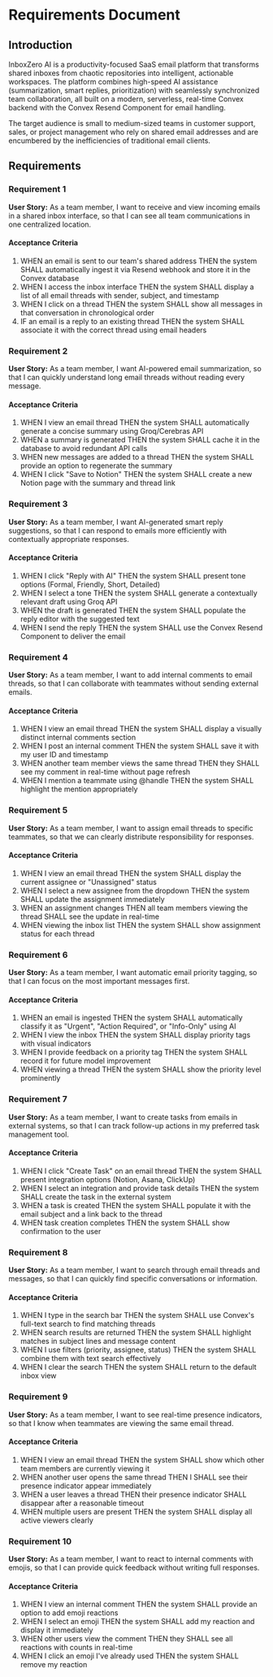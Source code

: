 # Requirements Document

## Introduction

InboxZero AI is a productivity-focused SaaS email platform that transforms shared inboxes from chaotic repositories into intelligent, actionable workspaces. The platform combines high-speed AI assistance (summarization, smart replies, prioritization) with seamlessly synchronized team collaboration, all built on a modern, serverless, real-time Convex backend with the Convex Resend Component for email handling.

The target audience is small to medium-sized teams in customer support, sales, or project management who rely on shared email addresses and are encumbered by the inefficiencies of traditional email clients.

## Requirements

### Requirement 1

**User Story:** As a team member, I want to receive and view incoming emails in a shared inbox interface, so that I can see all team communications in one centralized location.

#### Acceptance Criteria

1. WHEN an email is sent to our team's shared address THEN the system SHALL automatically ingest it via Resend webhook and store it in the Convex database
2. WHEN I access the inbox interface THEN the system SHALL display a list of all email threads with sender, subject, and timestamp
3. WHEN I click on a thread THEN the system SHALL show all messages in that conversation in chronological order
4. IF an email is a reply to an existing thread THEN the system SHALL associate it with the correct thread using email headers

### Requirement 2

**User Story:** As a team member, I want AI-powered email summarization, so that I can quickly understand long email threads without reading every message.

#### Acceptance Criteria

1. WHEN I view an email thread THEN the system SHALL automatically generate a concise summary using Groq/Cerebras API
2. WHEN a summary is generated THEN the system SHALL cache it in the database to avoid redundant API calls
3. WHEN new messages are added to a thread THEN the system SHALL provide an option to regenerate the summary
4. WHEN I click "Save to Notion" THEN the system SHALL create a new Notion page with the summary and thread link

### Requirement 3

**User Story:** As a team member, I want AI-generated smart reply suggestions, so that I can respond to emails more efficiently with contextually appropriate responses.

#### Acceptance Criteria

1. WHEN I click "Reply with AI" THEN the system SHALL present tone options (Formal, Friendly, Short, Detailed)
2. WHEN I select a tone THEN the system SHALL generate a contextually relevant draft using Groq API
3. WHEN the draft is generated THEN the system SHALL populate the reply editor with the suggested text
4. WHEN I send the reply THEN the system SHALL use the Convex Resend Component to deliver the email

### Requirement 4

**User Story:** As a team member, I want to add internal comments to email threads, so that I can collaborate with teammates without sending external emails.

#### Acceptance Criteria

1. WHEN I view an email thread THEN the system SHALL display a visually distinct internal comments section
2. WHEN I post an internal comment THEN the system SHALL save it with my user ID and timestamp
3. WHEN another team member views the same thread THEN they SHALL see my comment in real-time without page refresh
4. WHEN I mention a teammate using @handle THEN the system SHALL highlight the mention appropriately

### Requirement 5

**User Story:** As a team member, I want to assign email threads to specific teammates, so that we can clearly distribute responsibility for responses.

#### Acceptance Criteria

1. WHEN I view an email thread THEN the system SHALL display the current assignee or "Unassigned" status
2. WHEN I select a new assignee from the dropdown THEN the system SHALL update the assignment immediately
3. WHEN an assignment changes THEN all team members viewing the thread SHALL see the update in real-time
4. WHEN viewing the inbox list THEN the system SHALL show assignment status for each thread

### Requirement 6

**User Story:** As a team member, I want automatic email priority tagging, so that I can focus on the most important messages first.

#### Acceptance Criteria

1. WHEN an email is ingested THEN the system SHALL automatically classify it as "Urgent", "Action Required", or "Info-Only" using AI
2. WHEN I view the inbox THEN the system SHALL display priority tags with visual indicators
3. WHEN I provide feedback on a priority tag THEN the system SHALL record it for future model improvement
4. WHEN viewing a thread THEN the system SHALL show the priority level prominently

### Requirement 7

**User Story:** As a team member, I want to create tasks from emails in external systems, so that I can track follow-up actions in my preferred task management tool.

#### Acceptance Criteria

1. WHEN I click "Create Task" on an email thread THEN the system SHALL present integration options (Notion, Asana, ClickUp)
2. WHEN I select an integration and provide task details THEN the system SHALL create the task in the external system
3. WHEN a task is created THEN the system SHALL populate it with the email subject and a link back to the thread
4. WHEN task creation completes THEN the system SHALL show confirmation to the user

### Requirement 8

**User Story:** As a team member, I want to search through email threads and messages, so that I can quickly find specific conversations or information.

#### Acceptance Criteria

1. WHEN I type in the search bar THEN the system SHALL use Convex's full-text search to find matching threads
2. WHEN search results are returned THEN the system SHALL highlight matches in subject lines and message content
3. WHEN I use filters (priority, assignee, status) THEN the system SHALL combine them with text search effectively
4. WHEN I clear the search THEN the system SHALL return to the default inbox view

### Requirement 9

**User Story:** As a team member, I want to see real-time presence indicators, so that I know when teammates are viewing the same email thread.

#### Acceptance Criteria

1. WHEN I view an email thread THEN the system SHALL show which other team members are currently viewing it
2. WHEN another user opens the same thread THEN I SHALL see their presence indicator appear immediately
3. WHEN a user leaves a thread THEN their presence indicator SHALL disappear after a reasonable timeout
4. WHEN multiple users are present THEN the system SHALL display all active viewers clearly

### Requirement 10

**User Story:** As a team member, I want to react to internal comments with emojis, so that I can provide quick feedback without writing full responses.

#### Acceptance Criteria

1. WHEN I view an internal comment THEN the system SHALL provide an option to add emoji reactions
2. WHEN I select an emoji THEN the system SHALL add my reaction and display it immediately
3. WHEN other users view the comment THEN they SHALL see all reactions with counts in real-time
4. WHEN I click an emoji I've already used THEN the system SHALL remove my reaction
